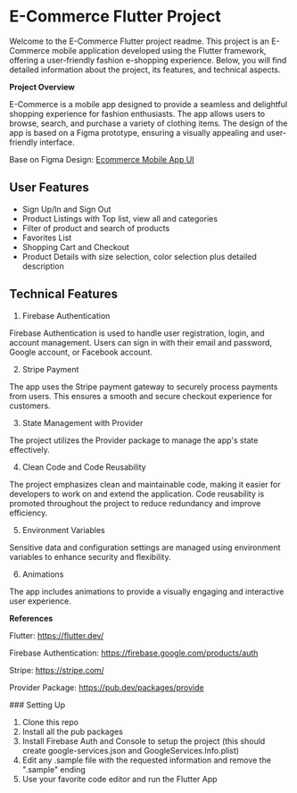 # E-Commerce Flutter Project

Welcome to the E-Commerce Flutter project readme. This project is an E-Commerce mobile application developed using the Flutter framework, offering a user-friendly fashion e-shopping experience. Below, you will find detailed information about the project, its features, and technical aspects.

**Project Overview**

E-Commerce is a mobile app designed to provide a seamless and delightful shopping experience for fashion enthusiasts. The app allows users to browse, search, and purchase a variety of clothing items. The design of the app is based on a Figma prototype, ensuring a visually appealing and user-friendly interface.

Base on Figma Design: [Ecommerce Mobile App UI](https://www.figma.com/file/eA9r02jSUyQ5or9SAqueVo/Ecommerce-Mobile-App-UI-kit-(Community)?type=design&node-id=0-1&mode=design&t=X7qVBORInaqELXy4-0)

## User Features
* Sign Up/In and Sign Out
* Product Listings with Top list, view all and categories
* Filter of product and search of products
* Favorites List
* Shopping Cart and Checkout
* Product Details with size selection, color selection plus detailed description

## Technical Features

1. Firebase Authentication

Firebase Authentication is used to handle user registration, login, and account management. Users can sign in with their email and password, Google account, or Facebook account.

2. Stripe Payment

The app uses the Stripe payment gateway to securely process payments from users.
This ensures a smooth and secure checkout experience for customers.

3. State Management with Provider

The project utilizes the Provider package to manage the app's state effectively.

4. Clean Code and Code Reusability

The project emphasizes clean and maintainable code, making it easier for developers to work on and extend the application. Code reusability is promoted throughout the project to reduce redundancy and improve efficiency.

5. Environment Variables

Sensitive data and configuration settings are managed using environment variables to enhance security and flexibility.

6. Animations

The app includes animations to provide a visually engaging and interactive user experience.

**References**

Flutter: https://flutter.dev/

Firebase Authentication: https://firebase.google.com/products/auth

Stripe: https://stripe.com/

Provider Package: https://pub.dev/packages/provide

### Setting Up

1. Clone this repo
2. Install all the pub packages
3. Install Firebase Auth and Console to setup the project (this should create google-services.json and GoogleServices.Info.plist)
4. Edit any .sample file with the requested information and remove the ".sample" ending
5. Use your favorite code editor and run the Flutter App